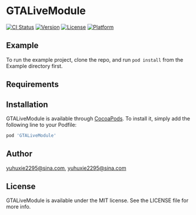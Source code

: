# GTALiveModule

[![CI Status](https://img.shields.io/travis/yuhuxie2295@sina.com/GTALiveModule.svg?style=flat)](https://travis-ci.org/yuhuxie2295@sina.com/GTALiveModule)
[![Version](https://img.shields.io/cocoapods/v/GTALiveModule.svg?style=flat)](https://cocoapods.org/pods/GTALiveModule)
[![License](https://img.shields.io/cocoapods/l/GTALiveModule.svg?style=flat)](https://cocoapods.org/pods/GTALiveModule)
[![Platform](https://img.shields.io/cocoapods/p/GTALiveModule.svg?style=flat)](https://cocoapods.org/pods/GTALiveModule)

## Example

To run the example project, clone the repo, and run `pod install` from the Example directory first.

## Requirements

## Installation

GTALiveModule is available through [CocoaPods](https://cocoapods.org). To install
it, simply add the following line to your Podfile:

```ruby
pod 'GTALiveModule'
```

## Author

yuhuxie2295@sina.com, yuhuxie2295@sina.com

## License

GTALiveModule is available under the MIT license. See the LICENSE file for more info.
